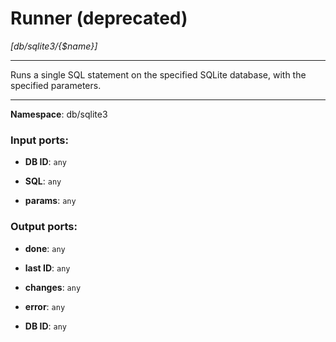 # Runner (deprecated)

_[db/sqlite3/{$name}]_

---

Runs a single SQL statement on the specified SQLite database, with the specified parameters.

---

__Namespace__: db/sqlite3

### Input ports:

* __DB ID__: ` any `


* __SQL__: ` any `


* __params__: ` any `

### Output ports:

* __done__: ` any `


* __last ID__: ` any `


* __changes__: ` any `


* __error__: ` any `


* __DB ID__: ` any `

